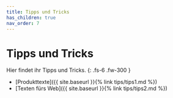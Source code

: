 ```yaml
---
title: Tipps und Tricks
has_children: true
nav_order: 7
---
```


# Tipps und Tricks

Hier findet ihr Tipps und Tricks.
{: .fs-6 .fw-300 }

- [Produkttexte]({{ site.baseurl }}{% link tips/tips1.md %})
- [Texten fürs Web]({{ site.baseurl }}{% link tips/tips2.md %})